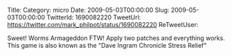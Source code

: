 Title: 
Category: micro
Date: 2009-05-03T00:00:00
Slug: 2009-05-03T00:00:00
TwitterId: 1690082220
TweetUrl: https://twitter.com/mark_philpot/status/1690082220
ReTweetUser: 

Sweet!  Worms Armageddon FTW!  Apply two patches and everything works.  This game is also known as the "Dave Ingram Chronicle Stress Relief"